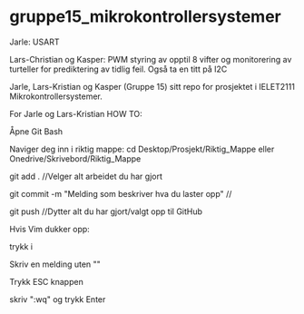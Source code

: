 # gruppe15_mikrokontrollersystemer
Jarle: USART

Lars-Christian og Kasper: PWM styring av opptil 8 vifter og monitorering av turteller for prediktering av tidlig feil.
Også ta en titt på I2C

Jarle, Lars-Kristian og Kasper (Gruppe 15) sitt repo for prosjektet i IELET2111 Mikrokontrollersystemer.

For Jarle og Lars-Kristian
HOW TO: 

Åpne Git Bash  

Naviger deg inn i riktig mappe: cd Desktop/Prosjekt/Riktig_Mappe eller Onedrive/Skrivebord/Riktig_Mappe  

git add . //Velger alt arbeidet du har gjort  

git commit -m "Melding som beskriver hva du laster opp" //  

git push //Dytter alt du har gjort/valgt opp til GitHub  

Hvis Vim dukker opp:

trykk i  

Skriv en melding uten ""

Trykk ESC knappen  

skriv ":wq" og trykk Enter  




